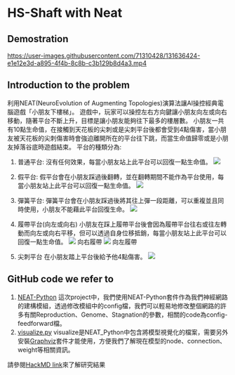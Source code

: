 
# HS-Shaft with Neat
## Demostration


https://user-images.githubusercontent.com/71310428/131636424-e1e12e3d-a895-4f4b-8c8b-c3b129b8d4a3.mp4


## Introduction to the problem 
利用NEAT(NeuroEvolution of Augmenting Topologies)演算法讓AI操控經典電腦遊戲「小朋友下樓梯」。
遊戲中，玩家可以操控左右方向鍵讓小朋友向左或向右移動，隨著平台不斷上升，目標是讓小朋友能夠往下最多的樓層數。
小朋友一共有10點生命值，在接觸到天花板的尖刺或是尖刺平台後都會受到4點傷害，當小朋友被天花板的尖刺傷害時會強迫離開所在的平台往下跳，而當生命值歸零或是小朋友掉落谷底時遊戲結束。
平台的種類分為:
1. 普通平台:
沒有任何效果，每當小朋友站上此平台可以回復一點生命值。
![](https://i.imgur.com/GrQFB9N.png)
2. 假平台:
假平台會在小朋友踩過後翻轉，並在翻轉期間不能作為平台使用，每當小朋友站上此平台可以回復一點生命值。
![](https://i.imgur.com/MIvhxAe.png)
3. 彈簧平台:
彈簧平台會在小朋友踩過後將其往上彈一段距離，可以重複並且同時使用，小朋友不能藉此平台回復生命。
![](https://i.imgur.com/HlHWpE9.png)

4. 履帶平台(向左或向右)
小朋友在踩上履帶平台後會因為履帶平台往右或往左轉動而向左或向右平移，但可以透過自身位移抵銷，每當小朋友站上此平台可以回復一點生命值。
![](https://i.imgur.com/m9nisUu.png) 
向右履帶
![](https://i.imgur.com/0HWEyut.png)
向左履帶
5. 尖刺平台
在小朋友踏上平台後給予他4點傷害。
![](https://i.imgur.com/prNjzT5.png)




## GitHub code we refer to 
1. [NEAT-Python](https://github.com/CodeReclaimers/neat-python/blob/master/docs/index.rst)
這次project中，我們使用NEAT-Python套件作為我們神經網路的建構模組，透過修改模組中的config檔，我們可以輕易地修改整個網路的許多有關Reproduction、Genome、Stagnation的參數，相關的code為config-feedforward檔。
2. [visualize.py](https://github.com/CodeReclaimers/neat-python/blob/master/examples/xor/visualize.py?fbclid=IwAR2UfJ_GkPcvN0Hen4RpTXbQbcZD_YSSh7mSYZ66Z1cAsatyfJbUycOnkLg)
visualize是NEAT_Python中包含將模型視覺化的檔案，需要另外安裝[Graphviz](https://graphviz.org/)套件才能使用，方便我們了解現在模型的node、connection、weight等相關資訊。

請參閱[HackMD link](https://hackmd.io/@libao3128/S1tc3yGnO)來了解研究結果
